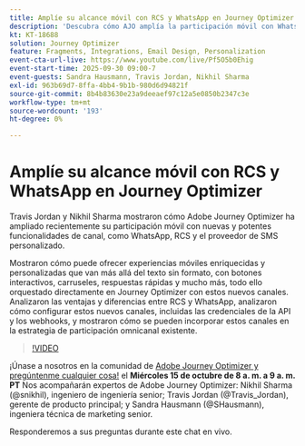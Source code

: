 ```yaml
---
title: Amplíe su alcance móvil con RCS y WhatsApp en Journey Optimizer
description: 'Descubra cómo AJO amplía la participación móvil con WhatsApp, RCS y SMS: experiencias enriquecidas, interactivas y personalizadas.'
kt: KT-18688
solution: Journey Optimizer
feature: Fragments, Integrations, Email Design, Personalization
event-cta-url-live: https://www.youtube.com/live/Pf5O5b0Ehig
event-start-time: 2025-09-30 09:00-7
event-guests: Sandra Hausmann, Travis Jordan, Nikhil Sharma
exl-id: 963b69d7-8ffa-4bb4-9b1b-980d6d94821f
source-git-commit: 8b4b83630e23a9deeaef97c12a5e0850b2347c3e
workflow-type: tm+mt
source-wordcount: '193'
ht-degree: 0%

---
```


# Amplíe su alcance móvil con RCS y WhatsApp en Journey Optimizer

Travis Jordan y Nikhil Sharma mostraron cómo Adobe Journey Optimizer ha ampliado recientemente su participación móvil con nuevas y potentes funcionalidades de canal, como WhatsApp, RCS y el proveedor de SMS personalizado.

Mostraron cómo puede ofrecer experiencias móviles enriquecidas y personalizadas que van más allá del texto sin formato, con botones interactivos, carruseles, respuestas rápidas y mucho más, todo ello orquestado directamente en Journey Optimizer con estos nuevos canales. Analizaron las ventajas y diferencias entre RCS y WhatsApp, analizaron cómo configurar estos nuevos canales, incluidas las credenciales de la API y los webhooks, y mostraron cómo se pueden incorporar estos canales en la estrategia de participación omnicanal existente.

>[!VIDEO](https://video.tv.adobe.com/v/3475370/?quality=12&learn=on)

¡Únase a nosotros en la comunidad de [Adobe Journey Optimizer y pregúntenme cualquier cosa!](https://experienceleaguecommunities.adobe.com/t5/journey-optimizer-events/ask-me-anything-october-15th-with-journey-optimizer-product/ec-p/778477) el **Miércoles 15 de octubre de 8 a. m. a 9 a. m. PT** Nos acompañarán expertos de Adobe Journey Optimizer: Nikhil Sharma (@snikhil), ingeniero de ingeniería senior; Travis Jordan (@Travis_Jordan), gerente de producto principal; y Sandra Hausmann (@SHausmann), ingeniera técnica de marketing senior.

Responderemos a sus preguntas durante este chat en vivo.
